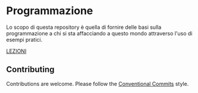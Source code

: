 # Programmazione

Lo scopo di questa repository è quella di fornire delle basi sulla programmazione a chi si sta affacciando a questo mondo attraverso l'uso di esempi pratici.

[LEZIONI](./lezioni)

## Contributing

Contributions are welcome. Please follow the [Conventional Commits](https://www.conventionalcommits.org/en/v1.0.0/) style. 
